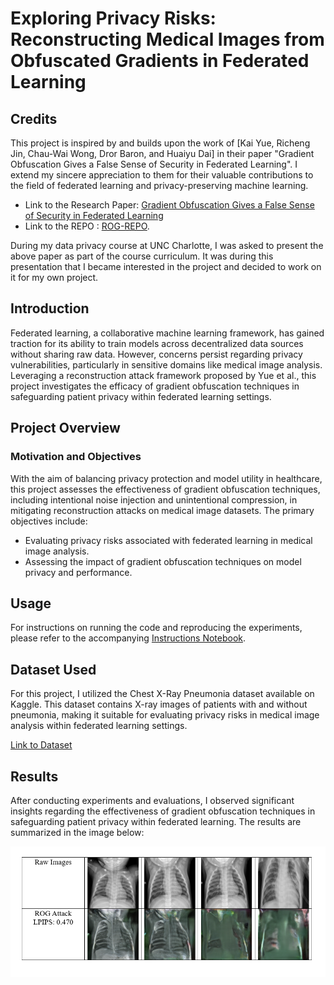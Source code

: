 # Exploring Privacy Risks: Reconstructing Medical Images from Obfuscated Gradients in Federated Learning

## Credits

This project is inspired by and builds upon the work of [Kai Yue, Richeng Jin, Chau-Wai Wong, Dror Baron, and Huaiyu Dai] in their paper "Gradient Obfuscation Gives a False Sense of Security in Federated Learning". I extend my sincere appreciation to them for their valuable contributions to the field of federated learning and privacy-preserving machine learning. 

- Link to the Research Paper: [Gradient Obfuscation Gives a False Sense of Security in Federated Learning](https://arxiv.org/abs/2206.04055)
- Link to the REPO : [ROG-REPO](https://github.com/KAI-YUE/rog).

During my data privacy course at UNC Charlotte, I was asked to present the above paper as part of the course curriculum. It was during this presentation that I became interested in the project and decided to work on it for my own project.

## Introduction

Federated learning, a collaborative machine learning framework, has gained traction for its ability to train models across decentralized data sources without sharing raw data. However, concerns persist regarding privacy vulnerabilities, particularly in sensitive domains like medical image analysis. Leveraging a reconstruction attack framework proposed by Yue et al., this project investigates the efficacy of gradient obfuscation techniques in safeguarding patient privacy within federated learning settings.

## Project Overview

### Motivation and Objectives
With the aim of balancing privacy protection and model utility in healthcare, this project assesses the effectiveness of gradient obfuscation techniques, including intentional noise injection and unintentional compression, in mitigating reconstruction attacks on medical image datasets. The primary objectives include:
- Evaluating privacy risks associated with federated learning in medical image analysis.
- Assessing the impact of gradient obfuscation techniques on model privacy and performance.

## Usage

For instructions on running the code and reproducing the experiments, please refer to the accompanying [Instructions Notebook](https://github.com/manognachennuru/manogna-dataprivacy-project/blob/main/dp_project_instructions.ipynb).

## Dataset Used

For this project, I utilized the Chest X-Ray Pneumonia dataset available on Kaggle. This dataset contains X-ray images of patients with and without pneumonia, making it suitable for evaluating privacy risks in medical image analysis within federated learning settings.

[Link to Dataset](https://www.kaggle.com/datasets/paultimothymooney/chest-xray-pneumonia)

## Results

After conducting experiments and evaluations, I observed significant insights regarding the effectiveness of gradient obfuscation techniques in safeguarding patient privacy within federated learning. The results are summarized in the image below:

<img src="doc/results.PNG" width=600>

